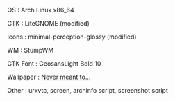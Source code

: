OS
:  Arch Linux x86_64

GTK
:  LiteGNOME (modified)

Icons
:  minimal-perception-glossy (modified)

WM
:  StumpWM

GTK Font
:  GeosansLight Bold 10

Wallpaper
:  [Never meant to&hellip;](http://www.animepaper.net/gallery/wallpapers/Elfen-Lied/item64345/)

Other
:  urxvtc, screen, archinfo script, screenshot script

